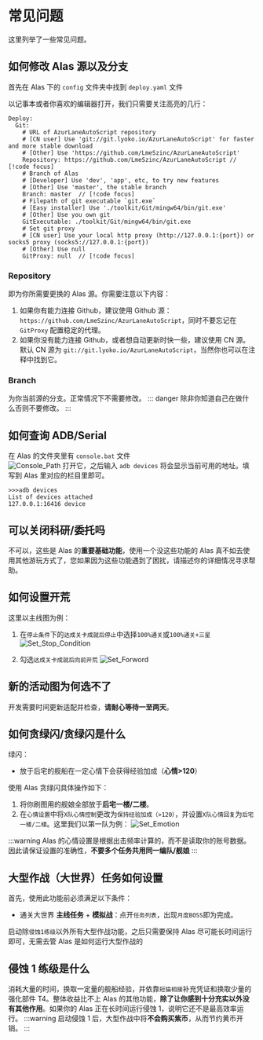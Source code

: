 # 常见问题

这里列举了一些常见问题。

## 如何修改 Alas 源以及分支

首先在 Alas 下的 `config` 文件夹中找到 `deploy.yaml` 文件

以记事本或者你喜欢的编辑器打开，我们只需要关注高亮的几行：

```yaml{6,10,18:line-numbers}
Deploy:
  Git:
    # URL of AzurLaneAutoScript repository
    # [CN user] Use 'git://git.lyoko.io/AzurLaneAutoScript' for faster and more stable download
    # [Other] Use 'https://github.com/LmeSzinc/AzurLaneAutoScript'
    Repository: https://github.com/LmeSzinc/AzurLaneAutoScript // [!code focus] 
    # Branch of Alas
    # [Developer] Use 'dev', 'app', etc, to try new features
    # [Other] Use 'master', the stable branch
    Branch: master  // [!code focus]
    # Filepath of git executable `git.exe`
    # [Easy installer] Use './toolkit/Git/mingw64/bin/git.exe'
    # [Other] Use you own git
    GitExecutable: ./toolkit/Git/mingw64/bin/git.exe 
    # Set git proxy
    # [CN user] Use your local http proxy (http://127.0.0.1:{port}) or socks5 proxy (socks5://127.0.0.1:{port})
    # [Other] Use null
    GitProxy: null  // [!code focus]
```
### Repository
即为你所需要更换的 Alas 源。你需要注意以下内容：

1. 如果你有能力连接 Github，建议使用 Github 源：`https://github.com/LmeSzinc/AzurLaneAutoScript`，同时不要忘记在 `GitProxy` 配置稳定的代理。
2. 如果你没有能力连接 Github，或者想自动更新时快一些，建议使用 CN 源。默认 CN 源为 `git://git.lyoko.io/AzurLaneAutoScript`，当然你也可以在注释中找到它。

### Branch
为你当前源的分支。正常情况下不需要修改。
::: danger
除非你知道自己在做什么否则不要修改。
:::

## 如何查询 ADB/Serial

在 Alas 的文件夹里有 `console.bat` 文件  
![Console_Path](/manual/quick-start/faq/Console_Path.png)
打开它，之后输入 `adb devices`
将会显示当前可用的地址。填写到 Alas 里对应的栏目里即可。

```sh{3}
>>>adb devices
List of devices attached
127.0.0.1:16416 device
```
## 可以关闭科研/委托吗

不可以，这些是 Alas 的**重要基础功能**，使用一个没这些功能的 Alas 真不如去使用其他游玩方式了，您如果因为这些功能遇到了困扰，请描述你的详细情况寻求帮助。

## 如何设置开荒

这里以主线图为例：

1. 在`停止条件`下的`达成关卡成就后停止`中选择`100%通关`或`100%通关+三星`
![Set_Stop_Condition](/manual/quick-start/faq/Set_Stop_Condition.png)

2. 勾选`达成关卡成就后向前开荒`
![Set_Forword](/manual/quick-start/faq/Set_Forword.png)

## 新的活动图为何选不了

开发需要时间更新适配并检查，**请耐心等待一至两天**。

## 如何贪绿闪/贪绿闪是什么

绿闪：
 - 放于后宅的舰船在一定心情下会获得经验加成（**心情>120**）

使用 Alas 贪绿闪具体操作如下：
1. 将你刷图用的舰娘全部放于**后宅一楼/二楼**。
2. 在`心情设置`中将`X队心情控制`更改为`保持经验加成（>120）`，并设置`X队心情回复`为`后宅一楼/二楼`。这里我们以第一队为例：
![Set_Emotion](/manual/quick-start/faq/Set_Emotion.png)

:::warning
Alas 的心情设置是根据出击频率计算的，而不是读取你的账号数据。因此请保证设置的准确性，**不要多个任务共用同一编队/舰娘**
:::

## 大型作战（大世界）任务如何设置

首先，使用此功能前必须满足以下条件：

- 通关大世界 **主线任务** + **模拟战**：点开`任务列表`，出现`月度BOSS`即为完成。

启动除`侵蚀1练级`以外所有大型作战功能，之后只需要保持 Alas 尽可能长时间运行即可，无需去管 Alas 是如何运行大型作战的

## 侵蚀 1 练级是什么

消耗大量的时间，换取一定量的舰船经验，并依靠`短猫相接`补充凭证和换取少量的强化部件 T4。整体收益比不上 Alas 的其他功能，**除了让你感到十分充实以外没有其他作用**。如果你的 Alas 正在长时间运行侵蚀 1，说明它还不是最高效率运行。
:::warning
启动侵蚀 1 后，大型作战中将**不会购买紫币**，从而节约黄币开销。
:::
